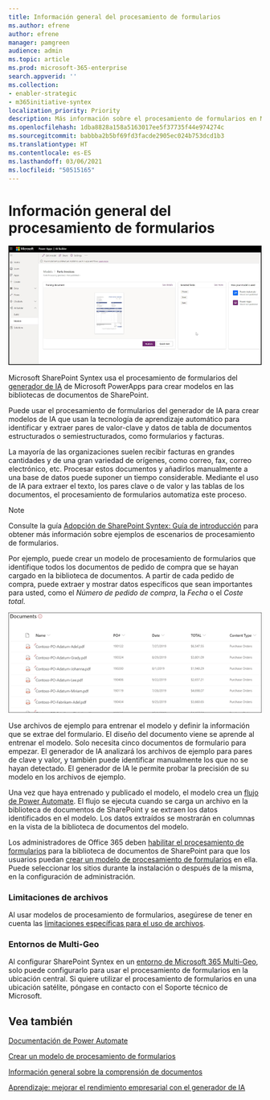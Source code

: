```yaml
---
title: Información general del procesamiento de formularios
ms.author: efrene
author: efrene
manager: pamgreen
audience: admin
ms.topic: article
ms.prod: microsoft-365-enterprise
search.appverid: ''
ms.collection:
- enabler-strategic
- m365initiative-syntex
localization_priority: Priority
description: Más información sobre el procesamiento de formularios en Microsoft SharePoint Syntex
ms.openlocfilehash: 1dba8828a158a5163017ee5f37735f44e974274c
ms.sourcegitcommit: babbba2b5bf69fd3facde2905ec024b753dcd1b3
ms.translationtype: HT
ms.contentlocale: es-ES
ms.lasthandoff: 03/06/2021
ms.locfileid: "50515165"
---
```

# <a name="form-processing-overview"></a>Información general del procesamiento de formularios

 ![Generador de IA](../media/content-understanding/ai-builder.png)</br>

Microsoft SharePoint Syntex usa el procesamiento de formularios del [generador de IA](https://docs.microsoft.com/ai-builder/overview) de Microsoft PowerApps para crear modelos en las bibliotecas de documentos de SharePoint.

Puede usar el procesamiento de formularios del generador de IA para crear modelos de IA que usan la tecnología de aprendizaje automático para identificar y extraer pares de valor-clave y datos de tabla de documentos estructurados o semiestructurados, como formularios y facturas.

La mayoría de las organizaciones suelen recibir facturas en grandes cantidades y de una gran variedad de orígenes, como correo, fax, correo electrónico, etc. Procesar estos documentos y añadirlos manualmente a una base de datos puede suponer un tiempo considerable. Mediante el uso de IA para extraer el texto, los pares clave o de valor y las tablas de los documentos, el procesamiento de formularios automatiza este proceso. 

> [!NOTE]
> Consulte la guía [Adopción de SharePoint Syntex: Guía de introducción](https://docs.microsoft.com/microsoft-365/contentunderstanding/adoption-getstarted#form-processing-scenario-example) para obtener más información sobre ejemplos de escenarios de procesamiento de formularios.

Por ejemplo, puede crear un modelo de procesamiento de formularios que identifique todos los documentos de pedido de compra que se hayan cargado en la biblioteca de documentos. A partir de cada pedido de compra, puede extraer y mostrar datos específicos que sean importantes para usted, como el *Número de pedido de compra*, la *Fecha* o el *Coste total*.

![Vista de la biblioteca de documentos](../media/content-understanding/doc-lib-done.png)</br>  

Use archivos de ejemplo para entrenar el modelo y definir la información que se extrae del formulario. El diseño del documento viene se aprende al entrenar el modelo. Solo necesita cinco documentos de formulario para empezar. El generador de IA analizará los archivos de ejemplo para pares de clave y valor, y también puede identificar manualmente los que no se hayan detectado.  El generador de IA le permite probar la precisión de su modelo en los archivos de ejemplo.

Una vez que haya entrenado y publicado el modelo, el modelo crea un [flujo de Power Automate](https://docs.microsoft.com/power-automate/getting-started). El flujo se ejecuta cuando se carga un archivo en la biblioteca de documentos de SharePoint y se extraen los datos identificados en el modelo. Los datos extraídos se mostrarán en columnas en la vista de la biblioteca de documentos del modelo.

Los administradores de Office 365 deben [habilitar el procesamiento de formularios](https://docs.microsoft.com/microsoft-365/contentunderstanding/set-up-content-understanding#to-set-up-content-understanding) para la biblioteca de documentos de SharePoint para que los usuarios puedan [crear un modelo de procesamiento de formularios](create-a-form-processing-model.md) en ella. Puede seleccionar los sitios durante la instalación o después de la misma, en la configuración de administración.

### <a name="file-limitations"></a>Limitaciones de archivos

Al usar modelos de procesamiento de formularios, asegúrese de tener en cuenta las [limitaciones específicas para el uso de archivos](https://docs.microsoft.com/ai-builder/form-processing-model-requirements).

### <a name="multi-geo-environments"></a>Entornos de Multi-Geo

Al configurar SharePoint Syntex en un [entorno de Microsoft 365 Multi-Geo](https://docs.microsoft.com/microsoft-365/enterprise/microsoft-365-multi-geo), solo puede configurarlo para usar el procesamiento de formularios en la ubicación central. Si quiere utilizar el procesamiento de formularios en una ubicación satélite, póngase en contacto con el Soporte técnico de Microsoft.






## <a name="see-also"></a>Vea también
  
[Documentación de Power Automate](https://docs.microsoft.com/power-automate/)

[Crear un modelo de procesamiento de formularios](create-a-form-processing-model.md)

[Información general sobre la comprensión de documentos](document-understanding-overview.md)

[Aprendizaje: mejorar el rendimiento empresarial con el generador de IA](https://docs.microsoft.com/learn/paths/improve-business-performance-ai-builder/?source=learn)
